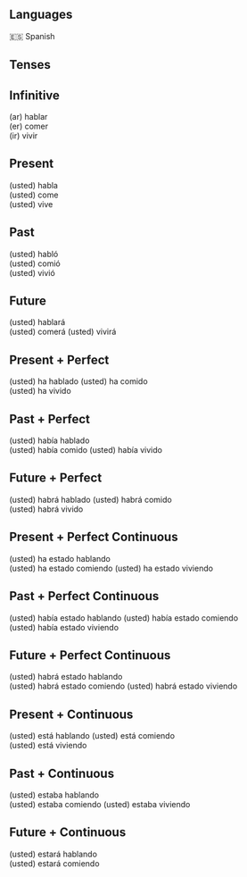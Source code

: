## Languages
🇪🇸 Spanish

## Tenses

## Infinitive
(ar) hablar   
(er) comer   
(ir) vivir      
   
## Present   
(usted) habla   
(usted) come   
(usted) vive   
   
## Past               
(usted) habló   
(usted) comió               
(usted) vivió
            
## Future
(usted) hablará            
(usted) comerá
(usted) vivirá            

## Present + Perfect            
(usted) ha hablado
(usted) ha comido            
(usted) ha vivido
            
## Past + Perfect
(usted) había hablado            
(usted) había comido
(usted) había vivido            

## Future + Perfect            
(usted) habrá hablado
(usted) habrá comido            
(usted) habrá vivido
            
## Present + Perfect Continuous
(usted) ha estado hablando            
(usted) ha estado comiendo
(usted) ha estado viviendo            

## Past + Perfect Continuous            
(usted) había estado hablando
(usted) había estado comiendo            
(usted) había estado viviendo
            
## Future + Perfect Continuous
(usted) habrá estado hablando            
(usted) habrá estado comiendo
(usted) habrá estado viviendo            

## Present + Continuous            
(usted) está hablando
(usted) está comiendo            
(usted) está viviendo
            
## Past + Continuous
(usted) estaba hablando            
(usted) estaba comiendo
(usted) estaba viviendo            

## Future + Continuous            
(usted) estará hablando    
(usted) estará comiendo              
